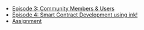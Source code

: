 - [Episode 3: Community Members & Users](./ep03.md)
- [Episode 4: Smart Contract Development using ink!](./ep04.md)
- [Assignment](./assignment.md)

